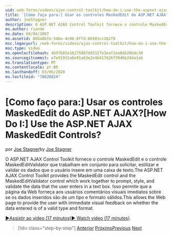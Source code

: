 ```yaml
---
uid: web-forms/videos/ajax-control-toolkit/how-do-i-use-the-aspnet-ajax-maskededit-controls
title: '[Como faço para:] Usar os controles MaskedEdit do ASP.NET AJAX? | Microsoft Docs'
author: JoeStagner
description: O ASP.NET AJAX Control Toolkit fornece o controle MaskedEdit e o controle MaskedEditValidator que trabalham em conjunto para solicitar, estilizar e validar o d...
ms.author: riande
ms.date: 04/04/2007
ms.assetid: 806a8bfe-54be-4c96-8ffd-66303cc2b2f9
msc.legacyurl: /web-forms/videos/ajax-control-toolkit/how-do-i-use-the-aspnet-ajax-maskededit-controls
msc.type: video
ms.openlocfilehash: 4b97b05e16275867db5157e3eaf2ea8db28b4c30
ms.sourcegitcommit: e7e91932a6e91a63e2e46417626f39d6b244a3ab
ms.translationtype: MT
ms.contentlocale: pt-BR
ms.lasthandoff: 03/06/2020
ms.locfileid: "78628824"
---
```

# <a name="how-do-i-use-the-aspnet-ajax-maskededit-controls"></a><span data-ttu-id="6f3c2-104">[Como faço para:] Usar os controles MaskedEdit do ASP.NET AJAX?</span><span class="sxs-lookup"><span data-stu-id="6f3c2-104">[How Do I:] Use the ASP.NET AJAX MaskedEdit Controls?</span></span>

<span data-ttu-id="6f3c2-105">por [Joe Stagner](https://github.com/JoeStagner)</span><span class="sxs-lookup"><span data-stu-id="6f3c2-105">by [Joe Stagner](https://github.com/JoeStagner)</span></span>

<span data-ttu-id="6f3c2-106">O ASP.NET AJAX Control Toolkit fornece o controle MaskedEdit e o controle MaskedEditValidator que trabalham em conjunto para solicitar, estilizar e validar os dados que o usuário insere em uma caixa de texto.</span><span class="sxs-lookup"><span data-stu-id="6f3c2-106">The ASP.NET AJAX Control Toolkit provides the MaskedEdit control and the MaskedEditValidator control which work together to prompt, style, and validate the data that the user enters in a text box.</span></span> <span data-ttu-id="6f3c2-107">Isso permite que a página da Web forneça aos usuários comentários visuais imediatos sobre se os dados inseridos são de um tipo e formato válidos.</span><span class="sxs-lookup"><span data-stu-id="6f3c2-107">This allows the Web page to provide the user with immediate visual feedback on whether the data entered is of a valid type and format.</span></span>

[<span data-ttu-id="6f3c2-108">&#9654;Assistir ao vídeo (17 minutos)</span><span class="sxs-lookup"><span data-stu-id="6f3c2-108">&#9654; Watch video (17 minutes)</span></span>](https://channel9.msdn.com/Blogs/ASP-NET-Site-Videos/how-do-i-use-the-aspnet-ajax-maskededit-controls)

> [!div class="step-by-step"]
> <span data-ttu-id="6f3c2-109">[Anterior](how-do-i-use-the-aspnet-ajax-dropdown-control.md)
> [Próximo](how-do-i-use-the-aspnet-ajax-mutuallyexclusive-checkbox-extender.md)</span><span class="sxs-lookup"><span data-stu-id="6f3c2-109">[Previous](how-do-i-use-the-aspnet-ajax-dropdown-control.md)
[Next](how-do-i-use-the-aspnet-ajax-mutuallyexclusive-checkbox-extender.md)</span></span>
